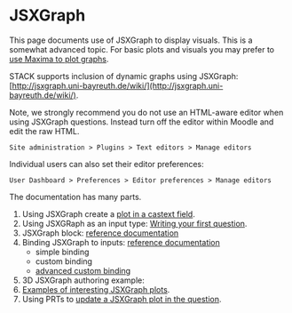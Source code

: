 # JSXGraph

This page documents use of JSXGraph to display visuals. This is a somewhat advanced topic. For basic plots and visuals you may prefer to [use Maxima to plot graphs](../../CAS/Maxima_plot.md).

STACK supports inclusion of dynamic graphs using JSXGraph: [http://jsxgraph.uni-bayreuth.de/wiki/](http://jsxgraph.uni-bayreuth.de/wiki/).

Note, we strongly recommend you do not use an HTML-aware editor when using JSXGraph questions.  Instead turn off the editor within Moodle and edit the raw HTML.

    Site administration > Plugins > Text editors > Manage editors

Individual users can also set their editor preferences:

    User Dashboard > Preferences > Editor preferences > Manage editors

The documentation has many parts.

1. Using JSXGraph create a [plot in a castext field](Basic_plots.md).
2. Using JSXGRaph as an input type: [Writing your first question](Author_quickstart.md).
3. JSXGraph block: [reference documentation](Question_block.md)
4. Binding JSXGraph to inputs: [reference documentation](Binding.md)
   * simple binding
   * custom binding
   * [advanced custom binding](Advanced_JSXGraph.md)
5. 3D JSXGraph authoring example:
6. [Examples of interesting JSXGraph plots](Example_plots.md).
7. Using PRTs to [update a JSXGraph plot in the question](Update_with_PRTs.md).
